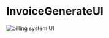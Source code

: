 # InvoiceGenerateUI
![billing system UI](https://user-images.githubusercontent.com/56087408/109107728-44cc5000-7758-11eb-807e-17e2e97f8ce4.PNG)
